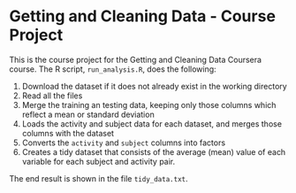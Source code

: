 # Getting and Cleaning Data - Course Project

This is the course project for the Getting and Cleaning Data Coursera course.
The R script, `run_analysis.R`, does the following:

1. Download the dataset if it does not already exist in the working directory
2. Read all the files
3. Merge the training an testing data, keeping only those columns which
   reflect a mean or standard deviation
4. Loads the activity and subject data for each dataset, and merges those
   columns with the dataset
5. Converts the `activity` and `subject` columns into factors
6. Creates a tidy dataset that consists of the average (mean) value of each
   variable for each subject and activity pair.

The end result is shown in the file `tidy_data.txt`.

